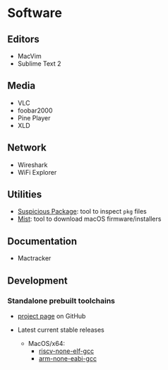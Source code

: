 # Software


## Editors

- MacVim
- Sublime Text 2




## Media

- VLC
- foobar2000
- Pine Player
- XLD




## Network

- Wireshark
- WiFi Explorer




## Utilities

- [Suspicious Package](https://mothersruin.com/software/SuspiciousPackage): tool to inspect `pkg` files
- [Mist](https://github.com/ninxsoft/Mist): tool to download macOS firmware/installers




## Documentation

- Mactracker




## Development


### Standalone prebuilt toolchains

- [project page](https://github.com/xpack-dev-tools) on GitHub

- Latest current stable releases
  - MacOS/x64:
    - [riscv-none-elf-gcc](https://github.com/xpack-dev-tools/riscv-none-elf-gcc-xpack/releases/latest/download/xpack-riscv-none-elf-gcc-13.2.0-2-darwin-x64.tar.gz)
    - [arm-none-eabi-gcc](https://github.com/xpack-dev-tools/arm-none-eabi-gcc-xpack/releases/latest/download/xpack-arm-none-eabi-gcc-13.2.1-1.1-darwin-x64.tar.gz)

